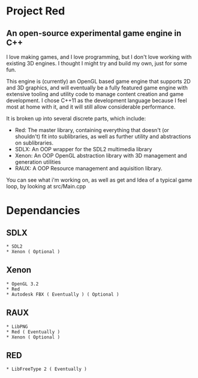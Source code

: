 Project Red
===========
An open-source experimental game engine in C++
----------------------------------------------

I love making games, and I love programming, but I don't love working with existing 3D engines. I thought I might try and build my own, just for some fun.

This engine is (currently) an OpenGL based game engine that supports 2D and 3D graphics, and will eventually be a fully featured game engine with extensive tooling and utility code to manage content creation and game development. I chose C++11 as the development language because I feel most at home with it, and it will still allow considerable performance.

It is broken up into several discrete parts, which include:

  * Red: The master library, containing everything that doesn't (or shouldn't) fit into sublibraries, as well as further utility and abstractions on sublibraries.
  * SDLX: An OOP wrapper for the SDL2 multimedia library
  * Xenon: An OOP OpenGL abstraction library with 3D management and generation utilities
  * RAUX: A OOP Resource management and aquisition library.
	
You can see what i'm working on, as well as get and Idea of a typical game loop, by looking at src/Main.cpp

Dependancies
============
SDLX
----
	* SDL2
	* Xenon ( Optional )
Xenon
-----
	* OpenGL 3.2
	* Red
	* Autodesk FBX ( Eventually ) ( Optional )
RAUX
----
	* LibPNG
	* Red ( Eventually )
	* Xenon ( Optional )
RED
---
	* LibFreeType 2 ( Eventually )
